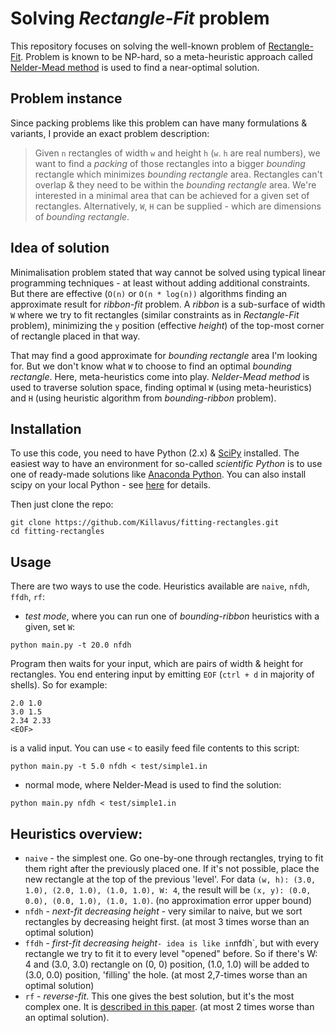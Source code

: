 # Solving _Rectangle-Fit_ problem

This repository focuses on solving the well-known problem of [Rectangle-Fit](https://en.wikipedia.org/wiki/Packing_problems#Different_rectangles_in_a_rectangle). Problem is known to be NP-hard, so a meta-heuristic approach called [Nelder-Mead method](https://en.wikipedia.org/wiki/Nelder%E2%80%93Mead_method) is used to find a near-optimal solution.

## Problem instance

Since packing problems like this problem can have many formulations & variants, I provide an exact problem description:

> Given `n` rectangles of width `w` and height `h` (`w`. `h` are real numbers), we want to find a _packing_ of those rectangles into a bigger _bounding_ rectangle which minimizes _bounding rectangle_ area. Rectangles can't overlap & they need to be within the _bounding rectangle_ area.
> We're interested in a minimal area that can be achieved for a given set of rectangles. Alternatively, `W`, `H` can be supplied - which are dimensions of _bounding rectangle_.

## Idea of solution

Minimalisation problem stated that way cannot be solved using typical linear programming techniques - at least without adding additional constraints. But there are effective (`O(n)` or `O(n * log(n))` algorithms finding an approximate result for _ribbon-fit_ problem. A _ribbon_ is a sub-surface of width `W` where we try to fit rectangles (similar constraints as in _Rectangle-Fit_ problem), minimizing the `y` position (effective _height_) of the top-most corner of rectangle placed in that way.

That may find a good approximate for _bounding rectangle_ area I'm looking for. But we don't know what `W` to choose to find an optimal _bounding rectangle_. Here, meta-heuristics come into play. _Nelder-Mead method_ is used to traverse solution space, finding optimal `W` (using meta-heuristics) and `H` (using heuristic algorithm from _bounding-ribbon_ problem).

## Installation

To use this code, you need to have Python (2.x) & [SciPy](https://docs.scipy.org/doc/scipy-0.14.0/reference/index.html) installed. The easiest way to have an environment for so-called _scientific Python_ is to use one of ready-made solutions like [Anaconda Python](https://www.continuum.io/downloads). You can also install scipy on your local Python - see [here](https://www.scipy.org/install.html) for details.

Then just clone the repo:

```
git clone https://github.com/Killavus/fitting-rectangles.git
cd fitting-rectangles
```

## Usage

There are two ways to use the code. Heuristics available are `naive`, `nfdh`, `ffdh`, `rf`:

* _test mode_, where you can run one of _bounding-ribbon_ heuristics with a given, set `W`:

```
python main.py -t 20.0 nfdh
```

Program then waits for your input, which are pairs of width & height for rectangles. You end entering input by emitting `EOF` (`ctrl + d` in majority of shells). So for example:

```
2.0 1.0
3.0 1.5
2.34 2.33
<EOF>
```

is a valid input. You can use `<` to easily feed file contents to this script:

```
python main.py -t 5.0 nfdh < test/simple1.in
```

* normal mode, where Nelder-Mead is used to find the solution:

```
python main.py nfdh < test/simple1.in
```

## Heuristics overview:

* `naive` - the simplest one. Go one-by-one through rectangles, trying to fit them right after the previously placed one. If it's not possible, place the new rectangle at the top of the previous 'level'. For data `(w, h): (3.0, 1.0), (2.0, 1.0), (1.0, 1.0), W: 4`, the result will be `(x, y): (0.0, 0.0), (0.0, 1.0), (1.0, 1.0)`. (no approximation error upper bound)
* `nfdh` - _next-fit decreasing height_ - very similar to naive, but we sort rectangles by decreasing height first. (at most 3 times worse than an optimal solution)
* `ffdh` - _first-fit decreasing height_` - idea is like in `nfdh`, but with every rectangle we try to fit it to every level "opened" before. So if there's W: 4 and (3.0, 3.0) rectangle on (0, 0) position, (1.0, 1.0) will be added to (3.0, 0.0) position, 'filling' the hole. (at most 2,7-times worse than an optimal solution)
* `rf` - _reverse-fit_. This one gives the best solution, but it's the most complex one. It is [described in this paper](https://www.researchgate.net/publication/220770161_Reverse-Fit_A_2-Optimal_Algorithm_for_Packing_Rectangles). (at most 2 times worse than an optimal solution).
